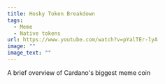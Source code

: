 ```yaml
---
title: Hosky Token Breakdown
tags:
  - Meme
  - Native tokens
url: https://www.youtube.com/watch?v=pYalTEr-lyA
image: ""
image_text: ""
---
```


A brief overview of Cardano's biggest meme coin
